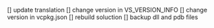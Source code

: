 [] update translation
[] change version in VS_VERSION_INFO
[] change version in vcpkg.json
[] rebuild soluction
[] backup dll and pdb files
